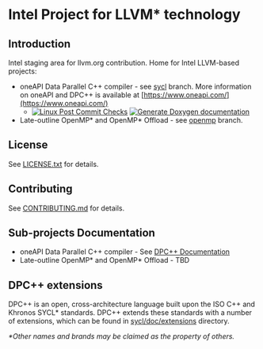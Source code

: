 # Intel Project for LLVM\* technology

## Introduction

Intel staging area for llvm.org contribution.
Home for Intel LLVM-based projects:

* oneAPI Data Parallel C++ compiler - see
  [sycl](https://github.com/intel/llvm/tree/sycl) branch. More information on
  oneAPI and DPC++ is available at
  [https://www.oneapi.com/](https://www.oneapi.com/)
  * [![Linux Post Commit Checks](https://github.com/intel/llvm/workflows/Linux%20Post%20Commit%20Checks/badge.svg)](https://github.com/intel/llvm/actions?query=workflow%3A%22Linux+Post+Commit+Checks%22)
    [![Generate Doxygen documentation](https://github.com/intel/llvm/workflows/Generate%20Doxygen%20documentation/badge.svg)](https://github.com/intel/llvm/actions?query=workflow%3A%22Generate+Doxygen+documentation%22)
* Late-outline OpenMP\* and OpenMP\* Offload - see
  [openmp](https://github.com/intel/llvm/tree/openmp) branch.

## License

See [LICENSE.txt](sycl/LICENSE.TXT) for details.

## Contributing

See [CONTRIBUTING.md](CONTRIBUTING.md) for details.

## Sub-projects Documentation

* oneAPI Data Parallel C++ compiler - See
  [DPC++ Documentation](https://intel.github.io/llvm-docs/)
* Late-outline OpenMP\* and OpenMP\* Offload - TBD

## DPC++ extensions

DPC++ is an open, cross-architecture language built upon the ISO C++ and Khronos
SYCL\* standards. DPC++ extends these standards with a number of extensions,
which can be found in [sycl/doc/extensions](sycl/doc/extensions) directory.


*\*Other names and brands may be claimed as the property of others.*
